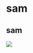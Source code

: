 
# sam

## sam

![](https://i.pcmag.com/imagery/articles/01IB0rgNa4lGMBlmLyi0VP6-5..1611344913.jpg)
